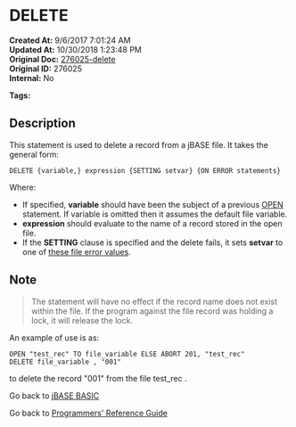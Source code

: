 # DELETE

**Created At:** 9/6/2017 7:01:24 AM  
**Updated At:** 10/30/2018 1:23:48 PM  
**Original Doc:** [276025-delete](https://docs.jbase.com/36868-jbase-basic/276025-delete)  
**Original ID:** 276025  
**Internal:** No  

**Tags:**
<badge text='records' vertical='middle' />
<badge text='file operations' vertical='middle' />

## Description

This statement is used to delete a record from a jBASE file. It takes the general form:

```
DELETE {variable,} expression {SETTING setvar} {ON ERROR statements}
```

Where:

- If specified, **variable** should have been the subject of a previous [OPEN](./../open) statement. If variable is omitted then it assumes the default file variable.
- **expression** should evaluate to the name of a record stored in the open file.
- If the **SETTING** clause is specified and the delete fails, it sets **setvar** to one of [these file error values](./../incremental-file-errors).

## Note

> The statement will have no effect if the record name does not exist within the file. If the program against the file record was holding a lock, it will release the lock.

An example of use is as:

```
OPEN "test_rec" TO file_variable ELSE ABORT 201, "test_rec"
DELETE file_variable , "001"
```

to delete the record "001" from the file test\_rec .

Go back to [jBASE BASIC](./../README.md)

Go back to [Programmers' Reference Guide](./../../reference-guides/jbc/README.md)

  
<PageFooter />
